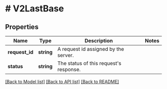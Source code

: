 # # V2LastBase

## Properties

Name | Type | Description | Notes
------------ | ------------- | ------------- | -------------
**request_id** | **string** | A request id assigned by the server. |
**status** | **string** | The status of this request&#39;s response. |

[[Back to Model list]](../../README.md#models) [[Back to API list]](../../README.md#endpoints) [[Back to README]](../../README.md)
